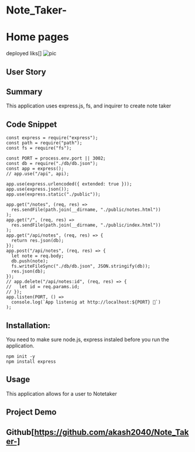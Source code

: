 # Note_Taker-

# Home pages

deployed liks[]
![pic]()

## User Story

## Summary

This application uses express.js, fs, and inquirer to create note taker

## Code Snippet

```code
const express = require("express");
const path = require("path");
const fs = require("fs");

const PORT = process.env.port || 3002;
const db = require("./db/db.json");
const app = express();
// app.use("/api", api);

app.use(express.urlencoded({ extended: true }));
app.use(express.json());
app.use(express.static("./public"));

app.get("/notes", (req, res) =>
  res.sendFile(path.join(__dirname, "./public/notes.html"))
);
app.get("/", (req, res) =>
  res.sendFile(path.join(__dirname, "./public/index.html"))
);
app.get("/api/notes", (req, res) => {
  return res.json(db);
});
app.post("/api/notes", (req, res) => {
  let note = req.body;
  db.push(note);
  fs.writeFileSync("./db/db.json", JSON.stringify(db));
  res.json(db);
});
// app.delete("/api/notes:id", (req, res) => {
//   let id = req.params.id;
// });
app.listen(PORT, () =>
  console.log(`App listenig at http://localhost:${PORT} 🚀`)
);

```

## Installation:

You need to make sure node.js, express instaled before you run the application.

```Code
npm init -y
npm install express
```

## Usage

This application allows for a user to Notetaker

## Project Demo

## Github[https://github.com/akash2040/Note_Taker-]
